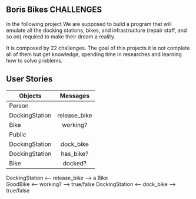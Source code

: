 ## Boris Bikes CHALLENGES

In the following project We are supposed to build a program that will emulate all the docking stations, bikes, and infrastructure (repair staff, and so on) required to make their dream a reality.

It is composed by 22 challenges.
The goal of this projects it is not complete all of them but get knowledge, spending time in researches and learning how to solve problems.

## User Stories

|    Objects    |    Messages   |
| ------------- |:-------------:|
| Person        |               |
| DockingStation|release_bike   |
| Bike          | working? |
| Public        |               |
| DockingStation|dock_bike      |
| DockingStation|has_bike?      |
| Bike          | docked?       |



DockingStation <-- release_bike --> a Bike <br />
GoodBike       <--   working?   --> true/false
DockingStation <-- dock_bike --> true/false
